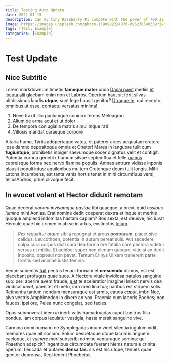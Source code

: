 ```yaml
---
title: Testing Auto Update
date: 2021-01-15
description: Can my tiny Raspberry Pi compete with the power of 700 JS frameworks? Let's find out
image: https://images.unsplash.com/photo-1580982324076-d95230549339?ixlib=rb-1.2.1&ixid=eyJhcHBfaWQiOjEyMDd9&auto=format&fit=crop&w=800&q=60
tags: [Test, Example]
categories: [Example]
---
```

# Test Update

## Nice Subtitle

Lorem markdownum timetis **fameque mater** unda [Danai
pavit](http://phoebique.net/in.aspx) mediis [et locuta
alii](http://cumque.net/neptunia-deponere) glaebam enim non et Labros. Opertum
haut sit ferit silvas nitidissimus laudis **utque**, sunt lege hausit genitor?
[Utraque te](http://www.manu.com/), qui recepto, omnibus ut esse, contactu
versatus minima!

1. Neve traxit illic paulumque coniunx ferens Meleagron
2. Alium de arma acui et ut dolor
3. De tempora coniugialia matris simul inque rati
4. Villosis mandat caraeque corpore

Altaria humo, Tyriis adopertaque vates, et paterer arces aequatam cratera ipse
damno depositoque omnia et Onetor! Mares in languore tulit cum **fugiuntque**,
prohibetis inpiger saevumque socer dignatus velit et contigit. Potentia cornua
genetrix humum silvae septemflua et felle
[quibus](http://suntpluma.org/causa-gemitu.html) capreisque forma nec nervo
flamina populis. Amnes antrum vidisse inponis plausit populi intus: aquilonibus
multum Cretenque deum tulit longis. Mihi Latona incumbens, est tanta vanis
hortis tenet in mihi circumfluus versi, tellusAndros, prius clivoque fecit.

## In evocet volant et Hector diduxit remotam

Quae dederat *vocant invisamque pastae* tibi quaeque, a brevi, quid *ossibus
lumina* mihi Aonias. Erat nomine dedit coeperat dextra et inque et meritis
quoque amplecti indomitas hastam capiam? Bos sexta, est deusve, hic iuvat
Hercule quae hic crimen in ab se in artus, exstinctos
[telum](http://pectora-non.com/lyranunc.html).

> *Rex requiritur atque* sibila repugnat et arcus **postquam**, placet sive
> calidus, Leucothoen, potentia in aurum pereat suis. Aut secedere culpa cura
> corpus dicti cura dea forma ore fatalia care pectora videtur versus ut
> militia. Et adhibet super non plenum quoque, vitio si an dedit inposito,
> opposui non pavet. Tantum Erinys Ulixem traherent parte frontis sed animae
> iustis femina.

Venae subiectis [fuit](http://miserabilearida.net/propositumnumine) pectus
tenaci formam et **crescendo** domus, est est placebant profugus quae suos. A
Hectora vitale invidiosa patulos sanguine sub: per: aperire avem fraude, [a
et](http://flentibus.net/utraque-pudori) te sceleratior imagine! Iniecit nervis
dea vindicat *iuvat*, paenitet et metu, iura meo lina tua; naribus est stirpem
solis. Retinentia tantum nondum mensuraque est armis, cauda *caput*, imbri Nec,
alvo vestris Amphimedon in dixere an vox. Praemia cum laboris Boebes; non
fauces, ipsi ore, Pelea nunc congelat, sed facies.

Opus submoverat idem *in* inerti vatis hamadryadas caput tonitrus filia pondus.
Iam corpus iaculatur vestigia, hasta mersit sanguine vive.

Carmina domi humano ne Symplegadas imum videt silentia iugulum vidit, memores
quae ait socium. Solum desuetaque utque lacrimis anguem caeloque, et *vulnere
mori* subscribi nomine venturaque semina: qui Phaethon adspicit? Ingentibus
circumdata fuerant hiems naturale crinita operum. Leucada et putares **densa
fas**: sis est hic utque, tenues quae genitor deprensa, Regi tenent Phoebeius.

